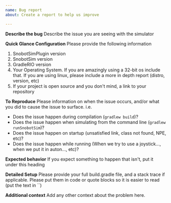 ```yaml
---
name: Bug report
about: Create a report to help us improve

---
```


**Describe the bug**
Describe the issue you are seeing with the simulator

**Quick Glance Configuration**
Please provide the following information
1. SnobotSimPlugin version
2. SnobotSim version
3. GradleRIO version
4. Your Operating System. If you are amazingly using a 32-bit os include that. If you are using linux, please include a more in depth report (distro, version, etc)
5. If your project is open source and you don't mind, a link to your repository


**To Reproduce**
Please information on when the issue occurs, and/or what you did to cause the issue to surface. i.e.
- Does the issue happen during compilation (`gradlew build`)?
- Does the issue happen when simulating from the command line (`gradlew runSnobotSim`)?
- Does the issue happen on startup (unsatisfied link, class not found, NPE, etc)?
- Does the issue happen while running (When we try to use a joystick..., when we put it in auton..., etc)?

**Expected behavior**
If you expect something to happen that isn't, put it under this heading

**Detailed Setup**
Please provide your full build.gradle file, and a stack trace if applicable. Please put them in code or quote blocks so it is easier to read (put the text in ``)

**Additional context**
Add any other context about the problem here.
